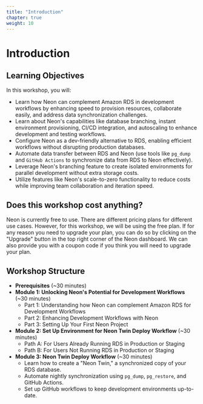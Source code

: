 ```yaml
---
title: "Introduction"
chapter: true
weight: 10
---
```


# Introduction

## Learning Objectives

In this workshop, you will:

- Learn how Neon can complement Amazon RDS in development workflows by enhancing speed to provision resources, collaborate easily, and address data synchronization challenges.
- Learn about Neon's capabilities like database branching, instant environment provisioning, CI/CD integration, and autoscaling to enhance development and testing workflows.
- Configure Neon as a dev-friendly alternative to RDS, enabling efficient workflows without disrupting production databases.
- Automate data transfer between RDS and Neon (use tools like `pg_dump` and `GitHub Actions` to synchronize data from RDS to Neon effectively).
- Leverage Neon's branching feature to create isolated environments for parallel development without extra storage costs.
- Utilize features like Neon's scale-to-zero functionality to reduce costs while improving team collaboration and iteration speed.

## Does this workshop cost anything? 

Neon is currently free to use. There are different pricing plans for different use cases. However, for this workshop, we will be using the free plan. If for any reason you need to upgrade your plan, you can do so by clicking on the "Upgrade" button in the top right corner of the Neon dashboard. We can also provide you with a coupon code if you think you will need to upgrade your plan.

## Workshop Structure

- **Prerequisites** (~30 minutes)
- **Module 1: Unlocking Neon's Potential for Development Workflows** (~30 minutes)
  - Part 1: Understanding how Neon can complement Amazon RDS for Development Workflows
  - Part 2: Enhancing Development Workflows with Neon
  - Part 3: Setting Up Your First Neon Project
- **Module 2: Set Up Environment for Neon Twin Deploy Workflow** (~30 minutes)
  - Path A: For Users Already Running RDS in Production or Staging
  - Path B: For Users Not Running RDS in Production or Staging
- **Module 3: Neon Twin Deploy Workflow** (~30 minutes)
  - Learn how to create a "Neon Twin," a synchronized copy of your RDS database.
  - Automate nightly synchronization using `pg_dump`, `pg_restore`, and GitHub Actions.
  - Set up GitHub workflows to keep development environments up-to-date.
